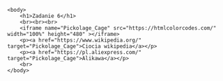<!DOCTYPE html>
<html>
    <head>
        <meta charset="UTF-8">
        <meta name="description" content="Strona na Tworzenie stron i aplikacji internetowych">
        <meta name="keywords" content="HTML, CSS">
    </head>

    <body>
        <h1>Zadanie 6</h1>
        <br><br><br>
        <iframe name="Pickolage_Cage" src="https://htmlcolorcodes.com/" width="100%" height="480" ></iframe>
        <p><a href="https://www.wikipedia.org/" target="Pickolage_Cage">Ciocia wikipedia</a></p>
        <p><a href="https://pl.aliexpress.com/" target="Pickolage_Cage">Alikawa</a></p>
        <br>
    </body>
